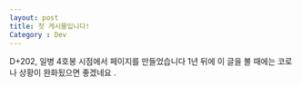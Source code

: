 ```yaml
---
layout: post
title: 첫 게시물입니다!
Category : Dev
---
```


D+202, 일병 4호봉 시점에서 페이지를 만들었습니다
1년 뒤에 이 글을 볼 때에는 코로나 상황이 완화됬으면 좋겠네요 .
